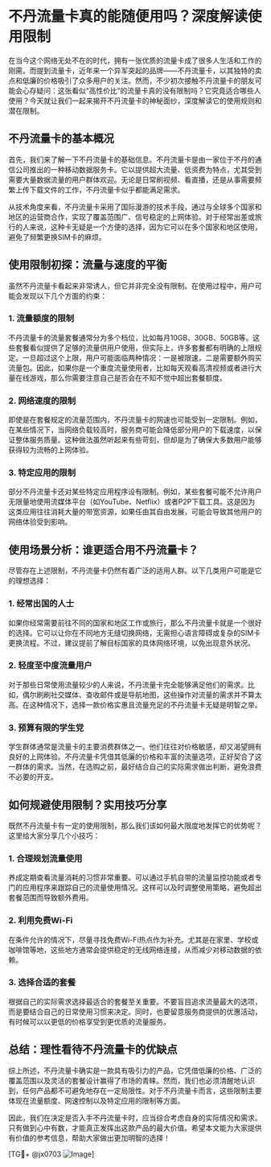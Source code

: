 # 不丹流量卡真的能随便用吗？深度解读使用限制

在当今这个网络无处不在的时代，拥有一张优质的流量卡成了很多人生活和工作的刚需。而提到流量卡，近年来一个异军突起的品牌——不丹流量卡，以其独特的卖点和低廉的价格吸引了众多用户的关注。然而，不少初次接触不丹流量卡的朋友可能会心存疑问：这张看似“高性价比”的流量卡真的没有限制吗？它究竟适合哪些人使用？今天就让我们一起来揭开不丹流量卡的神秘面纱，深度解读它的使用规则和潜在限制。

## 不丹流量卡的基本概况

首先，我们来了解一下不丹流量卡的基础信息。不丹流量卡是由一家位于不丹的通信公司推出的一种移动数据服务卡。它以提供超大流量、低资费为特点，尤其受到需要大量数据流量的用户群体欢迎。无论是日常刷视频、看直播，还是从事需要频繁上传下载文件的工作，不丹流量卡似乎都能满足需求。

从技术角度来看，不丹流量卡采用了国际漫游的技术手段，通过与全球多个国家和地区的运营商合作，实现了覆盖范围广、信号稳定的上网体验。对于经常出差或旅行的人来说，这种卡无疑是一个方便的选择，因为它可以在多个国家和地区使用，避免了频繁更换SIM卡的麻烦。

## 使用限制初探：流量与速度的平衡

虽然不丹流量卡看起来非常诱人，但它并非完全没有限制。在使用过程中，用户可能会发现以下几个方面的约束：

### 1. **流量额度的限制**
不丹流量卡的流量套餐通常分为多个档位，比如每月10GB、30GB、50GB等。这些套餐看似提供了足够的流量供用户使用，但实际上，许多套餐都有明确的上限规定。一旦超过这个上限，用户可能面临两种情况：一是被限速，二是需要额外购买流量包。因此，如果你是一个重度流量使用者，比如每天观看高清视频或者进行大量在线游戏，那么你需要注意自己是否会在不知不觉中超出套餐额度。

### 2. **网络速度的限制**
即使是在套餐规定的流量范围内，不丹流量卡的网速也可能受到一定限制。例如，在某些情况下，当网络负载较高时，服务商可能会降低部分用户的下载速度，以保证整体服务质量。这种做法虽然听起来有些苛刻，但却是为了确保大多数用户能够获得较为流畅的上网体验。

### 3. **特定应用的限制**
部分不丹流量卡还对某些特定应用程序设有限制。例如，某些套餐可能不允许用户无限量地使用流媒体平台（如YouTube、Netflix）或者P2P下载工具。这是因为这类应用往往消耗大量的带宽资源，如果任由其自由发展，可能会导致其他用户的网络体验受到影响。

## 使用场景分析：谁更适合用不丹流量卡？

尽管存在上述限制，不丹流量卡仍然有着广泛的适用人群。以下几类用户可能是它的理想选择：

### 1. **经常出国的人士**
如果你经常需要前往不同的国家和地区工作或旅行，那么不丹流量卡就是一个很好的选择。它可以让你在不同地方无缝切换网络，无需担心语言障碍或复杂的SIM卡更换流程。不过，建议提前了解目标国家的具体网络环境，以免出现意外状况。

### 2. **轻度至中度流量用户**
对于那些日常使用流量较少的人来说，不丹流量卡完全能够满足他们的需求。比如，偶尔刷刷社交媒体、查收邮件或是导航地图，这些操作对流量的需求并不算太高。在这种情况下，选择一款价格实惠且流量充足的不丹流量卡无疑是明智之举。

### 3. **预算有限的学生党**
学生群体通常是流量卡的主要消费群体之一。他们往往对价格敏感，却又渴望拥有良好的上网体验。不丹流量卡凭借其低廉的价格和丰富的流量选项，正好契合了这一群体的需求。当然，在选购之前，最好结合自己的实际需求做出判断，避免浪费不必要的开支。

## 如何规避使用限制？实用技巧分享

既然不丹流量卡有一定的使用限制，那么我们该如何最大限度地发挥它的优势呢？这里给大家分享几个小技巧：

### 1. **合理规划流量使用**
养成定期查看流量消耗的习惯非常重要。可以通过手机自带的流量监控功能或者专门的应用程序来跟踪自己的流量使用情况。这样可以及时调整使用策略，避免超出套餐范围而导致额外费用。

### 2. **利用免费Wi-Fi**
在条件允许的情况下，尽量寻找免费Wi-Fi热点作为补充。尤其是在家里、学校或咖啡馆等地，这些地方通常会提供稳定的无线网络连接，从而减少对移动数据的依赖。

### 3. **选择合适的套餐**
根据自己的实际需求选择最适合的套餐至关重要。不要盲目追求流量最大的选项，而是要结合自己的日常使用习惯来决定。同时，也要留意服务商提供的优惠活动，有时候可以以更低的价格享受到更优质的流量服务。

## 总结：理性看待不丹流量卡的优缺点

综上所述，不丹流量卡确实是一款具有吸引力的产品，它凭借低廉的价格、广泛的覆盖范围以及灵活的套餐设计赢得了市场的青睐。然而，我们也必须清醒地认识到，任何产品都不可避免地存在一定局限性。对于不丹流量卡而言，这些限制主要体现在流量额度、网速控制以及特定应用的限制等方面。

因此，我们在决定是否入手不丹流量卡时，应当综合考虑自身的实际情况和需求。只有做到心中有数，才能真正发挥出这款产品的最大价值。希望本文能为大家提供有价值的参考信息，帮助大家做出更加明智的选择！

[TG💪+ @jx0703 ![Image](https://github.com/user-attachments/assets/dbca1d08-cadb-493c-b0ec-ad6f7a83f270)]